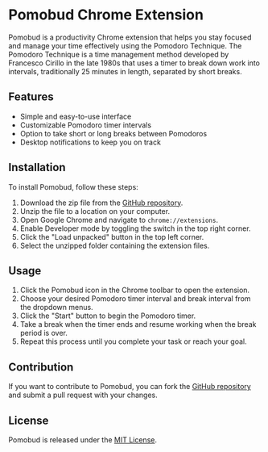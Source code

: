 # Pomobud Chrome Extension

Pomobud is a productivity Chrome extension that helps you stay focused and manage your time effectively using the Pomodoro Technique. The Pomodoro Technique is a time management method developed by Francesco Cirillo in the late 1980s that uses a timer to break down work into intervals, traditionally 25 minutes in length, separated by short breaks.

## Features

- Simple and easy-to-use interface
- Customizable Pomodoro timer intervals
- Option to take short or long breaks between Pomodoros
- Desktop notifications to keep you on track

## Installation

To install Pomobud, follow these steps:

1. Download the zip file from the [GitHub repository](https://github.com/Zazelus/Pomobud).
2. Unzip the file to a location on your computer.
3. Open Google Chrome and navigate to `chrome://extensions`.
4. Enable Developer mode by toggling the switch in the top right corner.
5. Click the "Load unpacked" button in the top left corner.
6. Select the unzipped folder containing the extension files.

## Usage

1. Click the Pomobud icon in the Chrome toolbar to open the extension.
2. Choose your desired Pomodoro timer interval and break interval from the dropdown menus.
3. Click the "Start" button to begin the Pomodoro timer.
4. Take a break when the timer ends and resume working when the break period is over.
5. Repeat this process until you complete your task or reach your goal.

## Contribution

If you want to contribute to Pomobud, you can fork the [GitHub repository](https://github.com/Zazelus/Pomobud) and submit a pull request with your changes.

## License

Pomobud is released under the [MIT License](https://opensource.org/licenses/MIT).
